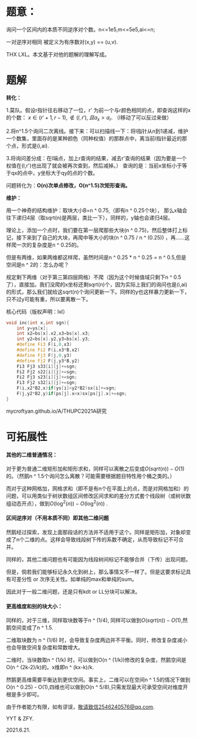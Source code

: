 # 题意：

询问一个区间内的本质不同逆序对个数。n<=1e5,m<=5e5,ai<=n;

一对逆序对相同 被定义为有序数对(x,y) == (u,v).

THX LXL。本文基于对他的题解的理解写成。



# 题解

**转化：**

1.莫队。假设r指针往右移动了一位，r' 为前一个与r颜色相同的点，即查询这样的x的个数：
$x\in (r'+1,r-1), \notin (l,r'), 且a_x>a_r$.
（l移动了可以反过来做）

2.将n^1.5个询问二次离线。接下来：可以扫描线一下：将l指针从n到1递减，维护一个数集，里面存的是某种颜色（同种权值）的那群点中，离当前l指针最近的那个点，形式是(i,ai).

3.将询问差分成：在l端点，加上r查询的结果，减去r’查询的结果（因为要是一个权值在(l,r')也出现了就会被再次查到，然后减掉。）
查询的是：当前x坐标小于等于qx的点中，y坐标大于qy的点的个数。



问题转化为：**O(n)次单点修改，O(n^1.5)次矩形查询。**

**维护：**

用一个神奇的结构维护：取块大小B=n ^ 0.75,（即有n ^ 0.25个块）， 那么x轴会往下递归4层（取sqrt(n)是两层，类比一下），同样的，y轴也会递归4层。

理论上，添加一个点时，我们要在第一层爬那些大块(n ^ 0.75)，然后整体打上标记，接下来到了自己的大块，再爬中等大小的块(n ^ 0.75 / n ^ (0.25)) ，再……这样爬一次的复杂度是n ^ 0.25的。

但是有两维，如果两维都这样爬，虽然时间是n ^ 0.25 * n ^ 0.25 = n ^ 0.5,但是空间是n ^ 2的：怎么办呢？

规定剩下两维（对于第三第四层网格）不爬（因为这个时候值域只剩下n ^ 0.5了），直接加。我们没爬的x坐标还剩sqrt(n)个，因为实际上我们的询问也是(i,ai)的形式，那么我们就给这sqrt(n)个询问更新一下。同样的y也这样暴力更新一下，只不过y可能有重，所以要离散一下。

核心代码（版权声明：lxl）

```cpp
void inc(int x,int sgn){
	int y=ys[x];
	int x2=bs[x].x2,x3=bs[x].x3;
	int y2=bs[x].y2,y3=bs[x].y3;
	#define Fi3 F(i,0,x3)
	#define Fi2 F(i,x3*B,x2)
	#define Fj3 F(j,0,y3)
	#define Fj2 F(j,y3*B,y2)
	Fi3 Fj3 s33[i][j]+=sgn;
	Fi2 Fj2 s22[i][j]+=sgn;
	Fi2 Fj3 s23[i][j]+=sgn;
	Fi3 Fj2 s32[i][j]+=sgn;
	F(i,x2*B2,x)if(ys[i]<y2*B2)sx[i]+=sgn;
	F(j,y2*B2,y)if(ps[j].x<x)sx[ps[j].x]+=sgn;
}
```

mycroftyan.github.io/A/THUPC2021A研究

# 可拓展性

#### 其他的二维普通情况：

对于更为普通二维矩形加和矩形求和，同样可以离散之后变成$O(sqrt(n))-O(1)$的。（然鹅n ^ 1.5个询问怎么离散？可能需要根据题目特性用个桶之类的。）

而对于这种网格加，网格求和（即不是有n个在平面上的点，而是对网格加和）的问题，可以用类似于树状数组区间修改区间求和的差分方式套个线段树（或树状数组动态开点），做到$O(\log^2(n)) - O(\log^2(n))$ .

#### 区间逆序对（不用本质不同）即其他二维问题

然鹅经过探索，发现上面那段话的方法并不适用于这个。同样是矩形加，对象却变成了n个二维的点。这样会导致线段树下传的系数不确定，从而导致标记不可合并。

同样的，其他二维问题也有可能因为线段树间标记不能够合并（下传）出现问题。

但是，倘若我们能够标记永久化到树上，那么事情又不一样了。但是这要求标记具有可差分性 or 次序无关性。如单纯的max和单纯的sum。

因此对于一般二维问题，还是只有kdt or LL分块可以解决。

#### 更高维度和别的块大小：

同样的，对于三维，同样取块数等于n ^ (1/4),  同样可以做到$O(sqrt(n))-O(1)$,然鹅空间变成了n ^ 1.5.

二维取块数为 n ^ (1/6) 时，会导致复杂度两边并不平衡。同时，修改复杂度减小也会导致空间复杂度和常数增大。

二维时，当块数取n ^ (1/k) 时，可以做到O(n ^ (1/k))修改的复杂度，然鹅空间是O(n ^ (2k-2)/k)的。x维即n ^ (kx-k)/k.

然鹅更高维需要平衡达到更优空间。事实上，二维可以在空间n ^ 1.5的情况下做到O(n ^ 0.25) - O(1),四维也可以做到O(n ^ 5/8),只需发现最大可承受空间对维度开根是多少即可。









由于作者能力有限，如有谬误，敬请致信2546240576@qq.com.

YYT & ZFY.

2021.6.21.
